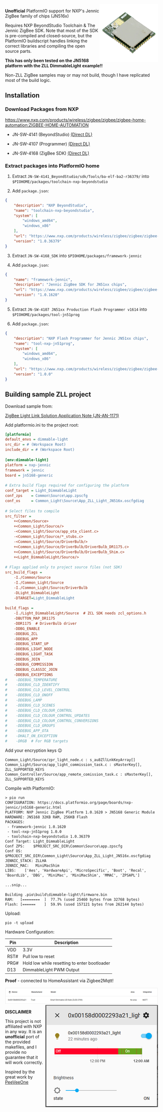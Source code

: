<img align="right" src="JN5168.png">

**Unofficial** PlatformIO support for NXP's Jennic ZigBee family of chips (JN516x)

Requires NXP BeyondStudio Toolchain & The Jennic ZigBee SDK.
Note that most of the SDK is pre-compiled and closed-source, but the PlatformIO buildscript handles 
linking the correct libraries and compiling the open source parts.

**This has only been tested on the JN5168 platform with the ZLL DimmableLight example!!**

Non-ZLL ZigBee samples may or may not build, though I have replicated most of the build logic.

## Installation ##

### Download Packages from NXP ###

https://www.nxp.com/products/wireless/zigbee/zigbee/zigbee-home-automation:ZIGBEE-HOME-AUTOMATION

- JN-SW-4141 (BeyondStudio)
  [(Direct DL)](https://freescaleesd.flexnetoperations.com/337170/697/13511697/JN-SW-4141.zip)

- JN-SW-4107 (Programmer)
  [(Direct DL)](https://freescaleesd.flexnetoperations.com/337170/587/13660587/JN-SW-4107.zip)

- JN-SW-4168 (ZigBee SDK)
  [(Direct DL)](https://freescaleesd.flexnetoperations.com/337170/187/14928187/JN-SW-4168%20ZigBee-HA-LL%20v2162.zip)

### Extract packages into PlatformIO home ###

1. Extract `JN-SW-4141_BeyondStudio/sdk/Tools/ba-elf-ba2-r36379/` into `$PIOHOME/packages/toolchain-nxp-beyondstudio`

2. Add `package.json`:
``` json
{
    "description": "NXP BeyondStudio",
    "name": "toolchain-nxp-beyondstudio",
    "system": [
        "windows_amd64",
        "windows_x86"
    ],
    "url": "https://www.nxp.com/products/wireless/zigbee/zigbee/zigbee-home-automation:ZIGBEE-HOME-AUTOMATION",
    "version": "1.0.36379"
}
```

3. Extract `JN-SW-4168_SDK` into `$PIOHOME/packages/framework-jennic`

4. Add `package.json`:
``` json
{
    "name": "framework-jennic",
    "description": "Jennic ZigBee SDK for JN51xx chips",
    "url": "https://www.nxp.com/products/wireless/zigbee/zigbee/zigbee-home-automation:ZIGBEE-HOME-AUTOMATION",
    "version": "1.0.1620"
}
```

5. Extract `JN-SW-4107 JN51xx Production Flash Programmer v1614` into `$PIOHOME/packages/tool-jn51prog`

6. Add `package.json`:
``` json
{
    "description": "NXP Flash Programmer for Jennic JN51xx chips",
    "name": "tool-nxp-jn51prog",
    "system": [
        "windows_amd64",
        "windows_x86"
    ],
    "url": "https://www.nxp.com/products/wireless/zigbee/zigbee/zigbee-home-automation:ZIGBEE-HOME-AUTOMATION",
    "version": "1.0.0"
}
```

## Building sample ZLL project ##

Download sample from:

[ZigBee Light Link Solution Application Note (JN-AN-1171)](https://www.nxp.com/docs/en/application-note/JN-AN-1171.zip)

Add platformio.ini to the project root:

``` ini
[platformio]
default_envs = dimmable-light
src_dir = # (Workspace Root)
include_dir = # (Workspace Root)

[env:dimmable-light]
platform = nxp-jennic
framework = jennic
board = jn5168-generic

# Extra build flags required for configuring the platform
conf_target = Light_DimmableLight
conf_zps    = Common\Source\app.zpscfg
conf_os     = Common_Light\Source\App_ZLL_Light_JN516x.oscfgdiag

# Select files to compile
src_filter =
    +<Common/Source>
    +<Common_Light/Source/>
    -<Common_Light/Source/app_ota_client.c>
    -<Common_Light/Source/*_stubs.c>
    -<Common_Light/Source/DriverBulb/>
    +<Common_Light/Source/DriverBulb/DriverBulb_DR1175.c>
    +<Common_Light/Source/DriverBulb/DriverBulb_Shim.c>
    +<Light_DimmableLight/Source/>

# Flags applied only to project source files (not SDK)
src_build_flags =
    -I./Common/Source
    -I./Common_Light/Source
    -I./Common_Light/Source/DriverBulb
    -DLight_DimmableLight
    -DTARGET=Light_DimmableLight

build_flags =
    -I./Light_DimmableLight/Source  # ZCL SDK needs zcl_options.h
    -DBUTTON_MAP_DR1175
    -DDR1175  # DriverBulb driver
    -DDBG_ENABLE
    -DDEBUG_ZCL
    -DDEBUG_APP
    -DDEBUG_START_UP
    -DDEBUG_LIGHT_NODE
    -DDEBUG_LIGHT_TASK
    -DDEBUG_JOIN
    -DDEBUG_COMMISSION
    -DDEBUG_CLASSIC_JOIN
    -DDEBUG_EXCEPTIONS
#    -DDEBUG_TEMPERATURE
#    -DDEBUG_CLD_IDENTIFY
#    -DDEBUG_CLD_LEVEL_CONTROL
#    -DDEBUG_CLD_ONOFF
#    -DDEBUG_LAMP
#    -DDEBUG_CLD_SCENES
#    -DDEBUG_CLD_COLOUR_CONTROL
#    -DDEBUG_CLD_COLOUR_CONTROL_UPDATES
#    -DDEBUG_CLD_COLOUR_CONTROL_CONVERSIONS
#    -DDEBUG_CLD_GROUPS
#    -DDEBUG_APP_OTA
#    -DHALT_ON_EXCEPTION
#    -DRGB  # For RGB targets
```

Add your encryption keys 😉

```
Common_Light/Source/zpr_light_node.c : s_au8ZllLnkKeyArray[]
Common_Light/Source/app_light_commission_task.c : sMasterKey[], ZLL_SUPPORTED_KEYS
Common_Controller/Source/app_remote_comission_task.c : sMasterKey[], ZLL_SUPPORTED_KEYS
```

Compile with PlatformIO:

```
> pio run
CONFIGURATION: https://docs.platformio.org/page/boards/nxp-jennic/jn5168-generic.html
PLATFORM: NXP Jennic ZigBee Platform 1.0.1620 > JN5168 Generic Module
HARDWARE: JN5168 32KB RAM, 256KB Flash
PACKAGES: 
 - framework-jennic 1.0.1620 
 - tool-nxp-jn51prog 1.0.0
 - toolchain-nxp-beyondstudio 1.0.36379
Conf Target: Light_DimmableLight
Conf ZPS:    $PROJECT_SRC_DIR\Common\Source\app.zpscfg
Conf OS:     $PROJECT_SRC_DIR\Common_Light\Source\App_ZLL_Light_JN516x.oscfgdiag
JENNIC_STACK: ZLLHA
JENNIC_MAC:   MiniMacShim
LIBS:    ['Aes', 'HardwareApi', 'MicroSpecific', 'Boot', 'Recal', 'BoardLib', 'DBG', 'MiniMac', 'MiniMacShim', 'MMAC', 'ZPSAPL']

...snip...

Building .pio\build\dimmable-light\firmware.bin
RAM:   [========  ]  77.7% (used 25460 bytes from 32768 bytes)
Flash: [======    ]  59.9% (used 157121 bytes from 262144 bytes)
```

Upload:

```
pio -t upload
```

Hardware Configuration:

Pin  | Description
-----|----
VDD  | 3.3V
RST# | Pull low to reset
PRG# | Hold low while resetting to enter bootloader
D13  | DimmableLight PWM Output

**Proof** - connected to HomeAssistant via Zigbee2Mqtt!

<img src="ha-1.png"/>

<img align="right" src="ha-2.png"/>



**DISCLAIMER**

This project is not affiliated with NXP in any way. It is an **unofficial** port of the provided makefiles,
and I provide no guarantee that it will work correctly.

Inspired by the great work by [PeeVeeOne](https://peeveeone.com/?page_id=252)